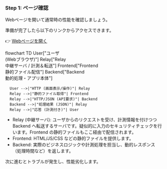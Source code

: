 ### Step 1: ページ確認
Webページを開いて通常時の性能を確認しましょう。

準備が完了したら以下のリンクからアクセスできます。

👉 [Webページを開く]({{TRAFFIC_HOST1_30081}})

  flowchart TD
      User["ユーザ<br>(Webブラウザ)"]
      Relay["Relay<br>中継サーバ / 計測＆転送"]
      Frontend["Frontend<br>静的ファイル配信"]
      Backend["Backend<br>動的処理・アプリ本体"]

      User -->|"HTTP (画面表示/操作)"| Relay
      Relay -->|"静的ファイル取得"| Frontend
      Relay -->|"HTTP/JSON (API要求)"| Backend
      Backend -->|"処理結果 (JSON)"| Relay
      Relay -->|"応答 (計測付き)"| User

  - Relay (中継サーバ): ユーザからのリクエストを受け、計測情報を付けつつ Backend へ転送するサーバです。疑似的に入力のセキュリティチェックを行います。Frontend の静的ファイルもここ経由で配信されます。
  - Frontend: HTML/JS/CSS などの静的ファイルを提供します。
  - Backend: 実際のビジネスロジックや計測処理を担当し、動的レスポンス（処理時間など）を返します。

次に進むとトラブルが発生し、性能劣化します。